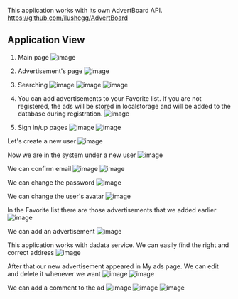 This application works with its own AdvertBoard API.
https://github.com/ilushegg/AdvertBoard

## Application View
1. Main page
![image](https://user-images.githubusercontent.com/87064924/216818218-070aed5b-2d1b-42f5-8522-dcdc1776a69a.png)

2. Advertisement's page 
![image](https://user-images.githubusercontent.com/87064924/216818196-f5b3c5f7-dde9-4dbe-be72-d7935e31d13b.png)

3. Searching
![image](https://user-images.githubusercontent.com/87064924/216818282-17c824da-bd38-4ae9-88e6-641d45688fac.png)
![image](https://user-images.githubusercontent.com/87064924/216818370-de77f22d-702d-4ca9-935d-dc485eb95df6.png)
![image](https://user-images.githubusercontent.com/87064924/216818314-2a63d1ea-7006-4b6b-82ba-80b84d27a56a.png)
 
4. You can add advertisements to your Favorite list. If you are not registered, the ads will be stored in localstorage and will be added to the database during registration.
![image](https://user-images.githubusercontent.com/87064924/216818942-81b239a7-a303-4292-bae8-e4441a9203e4.png)

5. Sign in/up pages
![image](https://user-images.githubusercontent.com/87064924/216818629-5c11ac2c-6e5d-47a3-a909-9e2f24236ce5.png)
![image](https://user-images.githubusercontent.com/87064924/216818648-10705306-2622-4b19-87a3-0fed9c579cf6.png)

Let's create a new user
![image](https://user-images.githubusercontent.com/87064924/216819000-c71c22ee-0d46-419e-b48b-f877ec0d15d6.png)

Now we are in the system under a new user
![image](https://user-images.githubusercontent.com/87064924/216819131-6e086738-13f5-44d5-9d06-1ef2cf49bcb7.png)

We can confirm email
![image](https://user-images.githubusercontent.com/87064924/216819188-bc69ad2c-967a-4abc-9766-d34b34e7536d.png)
![image](https://user-images.githubusercontent.com/87064924/216819204-e1f688de-87c2-4add-bcb2-27b04773aba7.png)

We can change the password
![image](https://user-images.githubusercontent.com/87064924/216819307-2cf11d35-69be-4b67-8d66-900bebfc7535.png)

We can change the user's avatar
![image](https://user-images.githubusercontent.com/87064924/216819399-96752c1f-18b5-4d30-93f0-dafa77759f06.png)

In the Favorite list there are those advertisements that we added earlier
![image](https://user-images.githubusercontent.com/87064924/216819561-d6df7fbe-939a-485d-a28a-bf966a67093b.png)

We can add an advertisement
![image](https://user-images.githubusercontent.com/87064924/216819690-12aa4a5f-0d5c-492e-940d-6ee457c2293f.png)

This application works with dadata service. We can easily find the right and correct address
![image](https://user-images.githubusercontent.com/87064924/216819831-cc5c2816-6ad1-40b0-acb9-d59bd14bcac6.png)

After that our new advertisement appeared in My ads page. We can edit and delete it whenever we want
![image](https://user-images.githubusercontent.com/87064924/216819861-76208cf2-ec3f-4dc4-8007-21d1299b36c7.png)
![image](https://user-images.githubusercontent.com/87064924/216820077-b746104c-fef3-4bd8-adfa-e657b35ff70d.png)

We can add a comment to the ad
![image](https://user-images.githubusercontent.com/87064924/216820122-972c6034-c6bb-43d1-ba16-edda16d920b2.png)
![image](https://user-images.githubusercontent.com/87064924/216820200-a78a6bd1-bf65-4a9c-a008-b4ab4e97be3e.png)
![image](https://user-images.githubusercontent.com/87064924/216820221-fbd9b239-37b8-4835-be08-a43936c8e76b.png)




